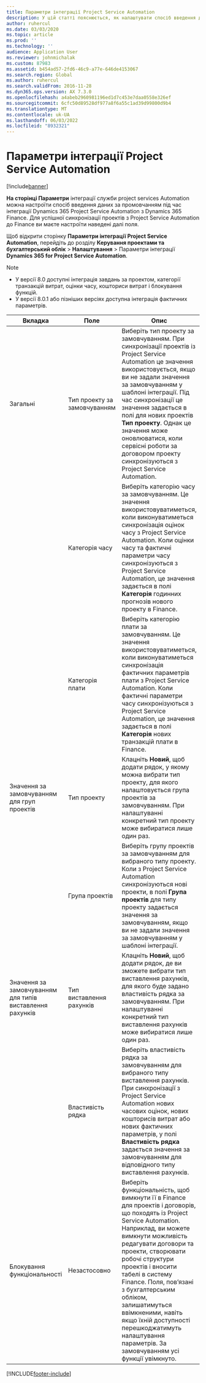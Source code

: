 ```yaml
---
title: Параметри інтеграції Project Service Automation
description: У цій статті пояснюється, як налаштувати спосіб введення даних за промовчанням під Вільний час інтеграції Microsoft Dynamics 365 for Project Service Automation з Microsoft Dynamics 365 фінансів.
author: ruhercul
ms.date: 03/03/2020
ms.topic: article
ms.prod: ''
ms.technology: ''
audience: Application User
ms.reviewer: johnmichalak
ms.custom: 87983
ms.assetid: b454ad57-2fd6-46c9-a77e-646de4153067
ms.search.region: Global
ms.author: ruhercul
ms.search.validFrom: 2016-11-28
ms.dyn365.ops.version: AX 7.3.0
ms.openlocfilehash: a4abeb2960981196ed1d7c453e7daa0558e326ef
ms.sourcegitcommit: 6cfc50d89528df977a8f6a55c1ad39d99800d9b4
ms.translationtype: MT
ms.contentlocale: uk-UA
ms.lasthandoff: 06/03/2022
ms.locfileid: "8932321"
---
```

# <a name="project-service-automation-integration-parameters"></a>Параметри інтеграції Project Service Automation

[!include[banner](../includes/banner.md)]

**На сторінці Параметри** інтеграції служби project services Automation можна настроїти спосіб введення даних за промовчанням під час інтеграції Dynamics 365 Project Service Automation з Dynamics 365 Finance. Для успішної синхронізації проектів з Project Service Automation до Finance ви маєте настроїти наведені далі поля.

Щоб відкрити сторінку **Параметри інтеграції Project Service Automation**, перейдіть до розділу **Керування проектами та бухгалтерський облік** \> **Налаштування** \> Параметри інтеграції **Dynamics 365 for Project Service Automation**. 

> [!NOTE]
> - У версії 8.0 доступні інтеграція завдань за проектом, категорії транзакцій витрат, оцінки часу, кошториси витрат і блокування функцій.
> - У версії 8.0.1 або пізніших версіях доступна інтеграція фактичних параметрів.


| Вкладка                    | Поле                | Опис |
|------------------------|----------------------|-------------|
| Загальні                | Тип проекту за замовчуванням | Виберіть тип проекту за замовчуванням. При синхронізації проектів із Project Service Automation це значення використовується, якщо ви не задали значення за замовчуванням у шаблоні інтеграції. Під час синхронізації це значення задається в полі для нових проектів **Тип проекту**. Однак це значення може оновлюватися, коли сервісні роботи за договором проекту синхронізуються з Project Service Automation. |
|                        | Категорія часу        | Виберіть категорію часу за замовчуванням. Це значення використовуватиметься, коли виконуватиметься синхронізація оцінок часу з Project Service Automation. Коли оцінки часу та фактичні параметри часу синхронізуються з Project Service Automation, це значення задається в полі **Категорія** годинних прогнозів нового проекту в Finance. |
|                        | Категорія плати         | Виберіть категорію плати за замовчуванням. Це значення використовуватиметься, коли виконуватиметься синхронізація фактичних параметрів плати з Project Service Automation. Коли фактичні параметри часу синхронізуються з Project Service Automation, це значення задається в полі **Категорія** нових транзакцій плати в Finance. |
| Значення за замовчуванням для груп проектів | Тип проекту         | Клацніть **Новий**, щоб додати рядок, у якому можна вибрати тип проекту, для якого налаштовується група проектів за замовчуванням. При налаштуванні конкретний тип проекту може вибиратися лише один раз. |
|                        | Група проектів        | Виберіть групу проектів за замовчуванням для вибраного типу проекту. Коли з Project Service Automation синхронізуються нові проекти, в полі **Група проектів** для типу проекту задається значення за замовчуванням, якщо ви не задали значення за замовчуванням у шаблоні інтеграції. |
| Значення за замовчуванням для типів виставлення рахунків  | Тип виставлення рахунків         | Клацніть **Новий**, щоб додати рядок, де ви зможете вибрати тип виставлення рахунків, для якого буде задано властивість рядка за замовчуванням. При налаштуванні конкретний тип виставлення рахунків може вибиратися лише один раз. |
|                        | Властивість рядка        | Виберіть властивість рядка за замовчуванням для вибраного типу виставлення рахунків. При синхронізації з Project Service Automation нових часових оцінок, нових кошторисів витрат або нових фактичних параметрів, у полі **Властивість рядка** задається значення за замовчуванням для відповідного типу виставлення рахунків. |
| Блокування функціональності  | Незастосовно       | Виберіть функціональність, щоб вимкнути її в Finance для проектів і договорів, що походять із Project Service Automation. Наприклад, ви можете вимкнути можливість редагувати договори та проекти, створювати робочі структури проектів і вносити табелі в систему Finance. Поля, пов’язані з бухгалтерським обліком, залишатимуться ввімкненими, навіть якщо їхній доступності перешкоджатимуть налаштування параметрів. За замовчуванням усі функції увімкнуто. |


[!INCLUDE[footer-include](../includes/footer-banner.md)]